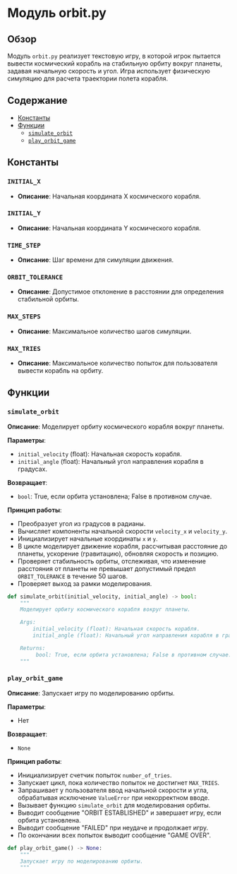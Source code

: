 # Модуль orbit.py

## Обзор

Модуль `orbit.py` реализует текстовую игру, в которой игрок пытается вывести космический корабль на стабильную орбиту вокруг планеты, задавая начальную скорость и угол. Игра использует физическую симуляцию для расчета траектории полета корабля.

## Содержание

- [Константы](#константы)
- [Функции](#функции)
    - [`simulate_orbit`](#simulate_orbit)
    - [`play_orbit_game`](#play_orbit_game)

## Константы

### `INITIAL_X`
- **Описание**: Начальная координата X космического корабля.

### `INITIAL_Y`
- **Описание**: Начальная координата Y космического корабля.

### `TIME_STEP`
- **Описание**: Шаг времени для симуляции движения.

### `ORBIT_TOLERANCE`
- **Описание**: Допустимое отклонение в расстоянии для определения стабильной орбиты.

### `MAX_STEPS`
- **Описание**: Максимальное количество шагов симуляции.

### `MAX_TRIES`
- **Описание**: Максимальное количество попыток для пользователя вывести корабль на орбиту.

## Функции

### `simulate_orbit`

**Описание**: Моделирует орбиту космического корабля вокруг планеты.

**Параметры**:
- `initial_velocity` (float): Начальная скорость корабля.
- `initial_angle` (float): Начальный угол направления корабля в градусах.

**Возвращает**:
- `bool`: True, если орбита установлена; False в противном случае.

**Принцип работы**:

- Преобразует угол из градусов в радианы.
- Вычисляет компоненты начальной скорости `velocity_x` и `velocity_y`.
- Инициализирует начальные координаты `x` и `y`.
- В цикле моделирует движение корабля, рассчитывая расстояние до планеты, ускорение (гравитацию), обновляя скорость и позицию.
- Проверяет стабильность орбиты, отслеживая, что изменение расстояния от планеты не превышает допустимый предел `ORBIT_TOLERANCE` в течение 50 шагов.
- Проверяет выход за рамки моделирования.

```python
def simulate_orbit(initial_velocity, initial_angle) -> bool:
    """
    Моделирует орбиту космического корабля вокруг планеты.

    Args:
        initial_velocity (float): Начальная скорость корабля.
        initial_angle (float): Начальный угол направления корабля в градусах.

    Returns:
         bool: True, если орбита установлена; False в противном случае.
    """
```

### `play_orbit_game`

**Описание**: Запускает игру по моделированию орбиты.

**Параметры**:
- Нет

**Возвращает**:
- `None`

**Принцип работы**:

- Инициализирует счетчик попыток `number_of_tries`.
- Запускает цикл, пока количество попыток не достигнет `MAX_TRIES`.
- Запрашивает у пользователя ввод начальной скорости и угла, обрабатывая исключение `ValueError` при некорректном вводе.
- Вызывает функцию `simulate_orbit` для моделирования орбиты.
- Выводит сообщение "ORBIT ESTABLISHED" и завершает игру, если орбита установлена.
- Выводит сообщение "FAILED" при неудаче и продолжает игру.
- По окончании всех попыток выводит сообщение "GAME OVER".

```python
def play_orbit_game() -> None:
    """
    Запускает игру по моделированию орбиты.
    """
```